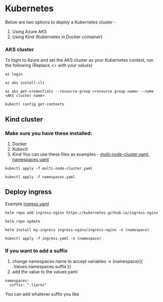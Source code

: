 # Kubernetes
Below are two options to deploy a Kubernetes cluster -  
1. Using Azure AKS
2. Using Kind (Kubernetes in Docker container)
### AKS cluster
To login to Azure and set the AKS cluster as your Kubernetes context, run the following (Replace <> with your values)
```
az login

az aks install-cli

az aks get-credentials --resource-group <resource group name> --name <AKS cluster name>

kubectl config get-contexts
```
 


## Kind cluster
### Make sure you have these installed:
1. Docker
2. Kubectl
3. Kind
You can use these files as examples - [multi-node-cluster.yaml](multi-node-cluster.yaml), [namespaces.yaml](namespaces.yaml)
```
kubectl apply -f multi-node-cluster.yaml
    
kubectl apply -f namespaces.yaml
```



## Deploy ingress 
Example [ingress.yaml](ingress.yaml)
```
helm repo add ingress-nginx https://kubernetes.github.io/ingress-nginx
    
helm repo update
    
helm install my-ingress ingress-nginx/ingress-nginx -n (namespace)

kubectl apply -f ingress.yaml -n (namespace)
```

### If you want to add a suffix
1. change namespaces name to accept variables -> (namespace){{ .Values.namespaces.suffix }}
2. add the value to the values.yaml
```
namespaces:
  suffix: ".liorns"
```
You can add whatever suffix you like 
    
